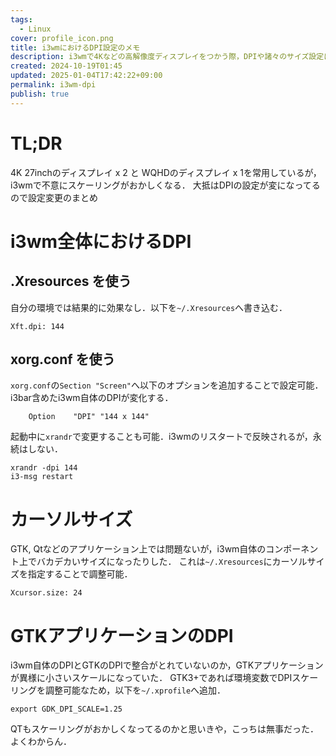 ```yaml
---
tags:
  - Linux
cover: profile_icon.png
title: i3wmにおけるDPI設定のメモ
description: i3wmで4Kなどの高解像度ディスプレイをつかう際，DPIや諸々のサイズ設定における変更点
created: 2024-10-19T01:45
updated: 2025-01-04T17:42:22+09:00
permalink: i3wm-dpi
publish: true
---
```

# TL;DR
4K 27inchのディスプレイ x 2 と WQHDのディスプレイ x 1を常用しているが，i3wmで不意にスケーリングがおかしくなる．
大抵はDPIの設定が変になってるので設定変更のまとめ

# i3wm全体におけるDPI
## .Xresources を使う
自分の環境では結果的に効果なし．以下を`~/.Xresources`へ書き込む．

```
Xft.dpi: 144
```

## xorg.conf を使う
`xorg.conf`の`Section "Screen"`へ以下のオプションを追加することで設定可能．
i3bar含めたi3wm自体のDPIが変化する．

```
    Option    "DPI" "144 x 144"
```

起動中に`xrandr`で変更することも可能．i3wmのリスタートで反映されるが，永続はしない．

```
xrandr -dpi 144
i3-msg restart
```

# カーソルサイズ
GTK, Qtなどのアプリケーション上では問題ないが，i3wm自体のコンポーネント上でバカデカいサイズになったりした．
これは`~/.Xresources`にカーソルサイズを指定することで調整可能．

```
Xcursor.size: 24
```

# GTKアプリケーションのDPI
i3wm自体のDPIとGTKのDPIで整合がとれていないのか，GTKアプリケーションが異様に小さいスケールになっていた．
GTK3+であれば環境変数でDPIスケーリングを調整可能なため，以下を`~/.xprofile`へ追加．

```
export GDK_DPI_SCALE=1.25
```

QTもスケーリングがおかしくなってるのかと思いきや，こっちは無事だった．よくわからん．
